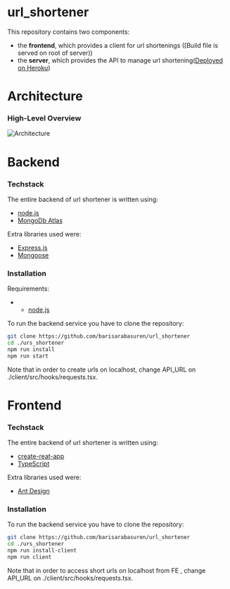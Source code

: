 # url_shortener

This repository contains two components:
* the **frontend**, which provides a client for url shortenings ([Build file is served on root of server))
* the **server**, which provides the API to manage url shortening([Deployed on Heroku](https://fairvote-kbuqsc2ymq-ey.a.run.app/docs/schema/swagger-ui/#/))

# Architecture
### High-Level Overview
![Architecture](./images/architecture.jpg?raw=true)

# Backend

### Techstack
The entire backend of url shortener is written using:
- [node.js](https://nodejs.org/en/)
- [MongoDb Atlas](hhttps://www.mongodb.com/atlas/database)


Extra libraries used were:
- [Express.js](https://expressjs.com/)
- [Mongoose](https://mongoosejs.com/)

### Installation
Requirements:
* - [node.js](https://nodejs.org/en/)

To run the backend service you have to clone the repository:
```zsh
git clone https://github.com/barisarabasuren/url_shortener
cd ./urs_shortener
npm run install
npm run start
```

Note that in order to create urls on localhost, change API_URL on ./client/src/hooks/requests.tsx.

# Frontend

### Techstack
The entire backend of url shortener is written using:
- [create-reat-app](https://create-react-app.dev/)
- [TypeScript](https://github.com/microsoft/TypeScript)


Extra libraries used were:
- [Ant Design](https://ant.design/)


### Installation

To run the backend service you have to clone the repository:
```zsh
git clone https://github.com/barisarabasuren/url_shortener
cd ./urs_shortener
npm run install-client
npm run client
```

Note that in order to access short urls on localhost from FE , change API_URL on ./client/src/hooks/requests.tsx.

